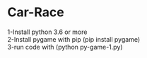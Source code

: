 # Car-Race
1-Install python 3.6 or more </br>
2-Install pygame with pip (pip install pygame) </br>
3-run code with (python py-game-1.py) </br>
